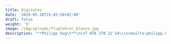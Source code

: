 ```yaml
---
title: Digitales
date: '2019-05-10T15:45:58+02:00'
draft: false
weight: '5'
image: /img/uploads/fluglehrer_blanco.jpg
description: "**Philipp Hug\t**\n\nT 076 370 22 54\\\n<mailto:philipp.hug@mfgt.ch>"
---
```


